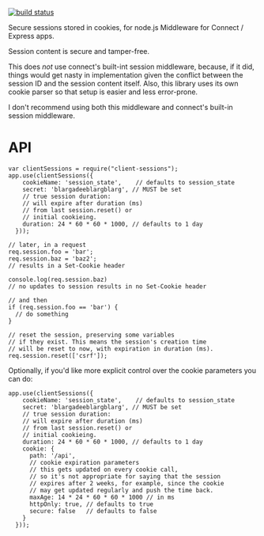 [![build status](https://secure.travis-ci.org/mozilla/node-client-sessions.png)](http://travis-ci.org/mozilla/node-client-sessions)

Secure sessions stored in cookies, for node.js
Middleware for Connect / Express apps.

Session content is secure and tamper-free.

This does *not* use connect's built-int session middleware, because,
if it did, things would get nasty in implementation given the conflict
between the session ID and the session content itself. Also, this library
uses its own cookie parser so that setup is easier and less error-prone.

I don't recommend using both this middleware and connect's built-in
session middleware.


API
===

    var clientSessions = require("client-sessions");
    app.use(clientSessions({
        cookieName: 'session_state',    // defaults to session_state
        secret: 'blargadeeblargblarg', // MUST be set
        // true session duration:
        // will expire after duration (ms)
        // from last session.reset() or
        // initial cookieing.
        duration: 24 * 60 * 60 * 1000, // defaults to 1 day
      }));

    // later, in a request
    req.session.foo = 'bar';
    req.session.baz = 'baz2';
    // results in a Set-Cookie header

    console.log(req.session.baz)
    // no updates to session results in no Set-Cookie header

    // and then
    if (req.session.foo == 'bar') {
      // do something
    }

    // reset the session, preserving some variables
    // if they exist. This means the session's creation time
    // will be reset to now, with expiration in duration (ms).
    req.session.reset(['csrf']);

Optionally, if you'd like more explicit control over the cookie parameters you can do:


    app.use(clientSessions({
        cookieName: 'session_state',    // defaults to session_state
        secret: 'blargadeeblargblarg', // MUST be set
        // true session duration:
        // will expire after duration (ms)
        // from last session.reset() or
        // initial cookieing.
        duration: 24 * 60 * 60 * 1000, // defaults to 1 day
        cookie: {
          path: '/api',
          // cookie expiration parameters
          // this gets updated on every cookie call,
          // so it's not appropriate for saying that the session
          // expires after 2 weeks, for example, since the cookie
          // may get updated regularly and push the time back.
          maxAge: 14 * 24 * 60 * 60 * 1000 // in ms
          httpOnly: true, // defaults to true
          secure: false   // defaults to false
        }
      }));
